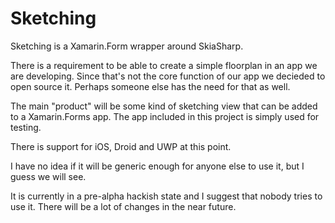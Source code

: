 # Sketching
Sketching is a Xamarin.Form wrapper around SkiaSharp.

There is a requirement to be able to create a simple floorplan in an app we are developing. 
Since that's not the core function of our app we decieded to open source it.
Perhaps someone else has the need for that as well.

The main "product" will be some kind of sketching view that can be added to a Xamarin.Forms app. 
The app included in this project is simply used for testing.

There is support for iOS, Droid and UWP at this point.

I have no idea if it will be generic enough for anyone else to use it, but I guess we will see.

It is currently in a pre-alpha hackish state and I suggest that nobody tries to use it.
There will be a lot of changes in the near future.
